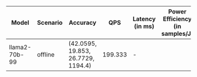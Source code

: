| Model         | Scenario   | Accuracy                           |     QPS | Latency (in ms)   | Power Efficiency (in samples/J)   |
|---------------|------------|------------------------------------|---------|-------------------|-----------------------------------|
| llama2-70b-99 | offline    | (42.0595, 19.853, 26.7729, 1194.4) | 199.333 | -                 |                                   |